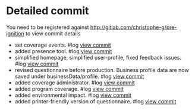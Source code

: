 # Detailed commit 
You need to be registered against http://gitlab.com/christophe-g/pre-ignition to view commit details

- set coverage events. #log [view commit](http://gitlab.com/christophe-g/pre-ignition/commit/0a8c2c7384575d5cca1cd26674155eaf2c864ee3) 
- added presence tool. #log [view commit](http://gitlab.com/christophe-g/pre-ignition/commit/5874c6b0f2159a2521849daf6a5e51adfc96bc6c) 
- simplified homepage, simplified user-profile, fixed feedback issues. #log [view commit](http://gitlab.com/christophe-g/pre-ignition/commit/3150d66a47b077e66f88134da3124dc35be68a33) 
- revised questionnaire before production. Business profile data are now saved under businessData/profile. #log [view commit](http://gitlab.com/christophe-g/pre-ignition/commit/1580a03c44ef16d59237304685ef4a9df9895dff) 
- added coverage administrator. #log [view commit](http://gitlab.com/christophe-g/pre-ignition/commit/25c22e661e5a82c77aa280748e001346090b45cb) 
- added program coverage. #log [view commit](http://gitlab.com/christophe-g/pre-ignition/commit/a1b392b79ddaa46d095fe9a49d01f0051deb1793) 
- added environmental impact. #log [view commit](http://gitlab.com/christophe-g/pre-ignition/commit/ec43e0eb3ec31323c1d07ca85aeedb7b71574494) 
- added printer-friendly version of questionnaire. #log [view commit](http://gitlab.com/christophe-g/pre-ignition/commit/8e4292a094348e19b6d9fa0f3d0bb7fb857e575a) 